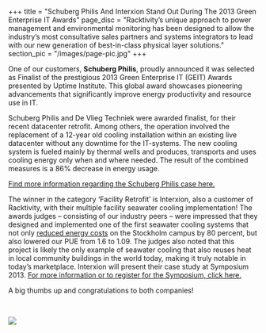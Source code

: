 +++
title = "Schuberg Philis And Interxion Stand Out During The 2013 Green Enterprise IT Awards"
page_disc = "Racktivity’s unique approach to power management and environmental monitoring has been designed to allow the industry’s most consultative sales partners and systems integrators to lead with our new generation of best-in-class physical layer solutions."
section_pic = "/images/page-pic.jpg"
+++


One of our customers, **Schuberg Philis**, proudly announced it was selected as Finalist of the prestigious 2013 Green Enterprise IT (GEIT) Awards presented by Uptime Institute.
This global award showcases pioneering advancements that significantly improve energy productivity and resource use in IT.

Schuberg Philis and De Vlieg Techniek were awarded finalist, for their recent datacenter retrofit.
Among others, the operation involved the replacement of a 12-year old cooling installation within an existing live datacenter without any downtime for the IT-systems. The new cooling system is fueled mainly by thermal wells and produces, transports and uses cooling energy only when and where needed. The result of the combined measures is a 86% decrease in energy usage.

[Find more information regarding the Schuberg Philis case here.](http://www.schubergphilis.com/2013/04/08/schuberg-philis-finalist-in-2013-green-enterprise-it-awards-retrofit-of-existing-datacenter-results-in-86-decrease-of-energy-usage/)

 
The winner in the category ‘Facility Retrofit’ is Interxion, also a customer of Racktivity, with their multiple facility seawater cooling implementation!
The awards judges – consisting of our industry peers – were impressed that they designed and implemented one of the first seawater cooling systems that not only [reduced energy costs](http://www.greenbiz.com/blog/2012/06/21/case-study-recycling-data-center-seawater-amplifies-energy-savings) on the Stockholm campus by 80 percent, but also lowered our PUE from 1.6 to 1.09. The  judges also noted that this project is likely the only example of seawater cooling that also reuses heat in local community buildings in the world today, making it truly notable in today’s marketplace.
Interxion will present their case study at Symposium 2013.
[For more information or to register for the Symposium, click here.](http://symposium.uptimeinstitute.com/geit-awards/)

A big thumbs up and congratulations to both companies!


<br>

![](/images/uis_2013_02_header1.jpg)